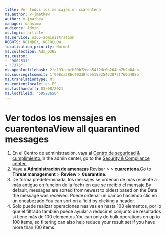 ```yaml
---
title: Ver todos los mensajes en cuarentena
ms.author: v-jmathew
author: v-jmathew
manager: dansimp
audience: Admin
ms.topic: article
ms.service: o365-administration
ROBOTS: NOINDEX, NOFOLLOW
localization_priority: Normal
ms.collection: Adm_O365
ms.custom:
- "9002531"
- "7375"
ms.openlocfilehash: 2fe193cebfb00b22eda54f2dc0b264db7b9b84cb
ms.sourcegitcommit: 1f998ca586c90330fde515525432072f766d485b
ms.translationtype: MT
ms.contentlocale: es-ES
ms.lasthandoff: 03/08/2021
ms.locfileid: "50520650"
---
```

# <a name="view-all-quarantined-messages"></a><span data-ttu-id="3fade-102">Ver todos los mensajes en cuarentena</span><span class="sxs-lookup"><span data-stu-id="3fade-102">View all quarantined messages</span></span>

1. <span data-ttu-id="3fade-103">En el Centro de administración, vaya al [Centro de seguridad & cumplimiento.](https://go.microsoft.com/fwlink/p/?linkid=2077143)</span><span class="sxs-lookup"><span data-stu-id="3fade-103">In the admin center, go to the [Security & Compliance center.](https://go.microsoft.com/fwlink/p/?linkid=2077143)</span></span>
2. <span data-ttu-id="3fade-104">Vaya a **Administración de amenazas** Revisar  >    >  **cuarentena**.</span><span class="sxs-lookup"><span data-stu-id="3fade-104">Go to **Threat management** > **Review** > **Quarantine**.</span></span>
3. <span data-ttu-id="3fade-105">De forma predeterminada, los mensajes se ordenan de más reciente a más antiguo en función de la fecha en que se recibió el mensaje.</span><span class="sxs-lookup"><span data-stu-id="3fade-105">By default, messages are sorted from newest to oldest based on the Date the message was received.</span></span> <span data-ttu-id="3fade-106">Puede ordenar un campo haciendo clic en un encabezado.</span><span class="sxs-lookup"><span data-stu-id="3fade-106">You can sort on a field by clicking a header.</span></span>
4. <span data-ttu-id="3fade-107">Solo puede realizar operaciones masivas en hasta 100 elementos, por lo que el filtrado también puede ayudar a reducir el conjunto de resultados si tiene más de 100 elementos.</span><span class="sxs-lookup"><span data-stu-id="3fade-107">You can only do bulk operations on up to 100 items, so filtering can also help reduce your result set if you have more than 100 items.</span></span>
